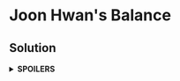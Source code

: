 # Joon Hwan's Balance
## Solution
<details>
<summary><b>SPOILERS</b></summary>
Use backtracking algorithm for permutation. Since the problem requires lots of operations for the biggest answer, we should optimize the program very tightly to pass all test cases.
</details>
